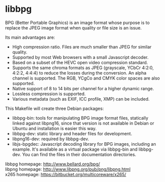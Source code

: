 libbpg
======

BPG (Better Portable Graphics) is an image format whose purpose is to
replace the JPEG image format when quality or file size is an issue.

Its main advantages are:
 * High compression ratio. Files are much smaller than JPEG for similar quality.
 * Supported by most Web browsers with a small Javascript decoder.
 * Based on a subset of the HEVC open video compression standard.
 * Supports the same chroma formats as JPEG (grayscale, YCbCr 4:2:0,
   4:2:2, 4:4:4) to reduce the losses during the conversion. An alpha
   channel is supported. The RGB, YCgCo and CMYK color spaces are also
   supported.
 * Native support of 8 to 14 bits per channel for a higher dynamic range.
 * Lossless compression is supported.
 * Various metadata (such as EXIF, ICC profile, XMP) can be included.

This Makefile will create three Debian packages:
 * libbpg-bin: tools for manipulating BPG image format files, statically
   linked against libpng16, since that version is not available in Debian or
   Ubuntu and installation is easier this way.
 * libbpg-dev: static library and header files for development.
 * libpng16-dev: required by libbpg-dev.
 * libjs-bpgdec: Javascript decoding library for BPG images, including an
   example. It's available as a virtual package via libbpg-bin and libbpg-dev.
   You can find the files in their documentation directories.

libbpg homepage: http://www.bellard.org/bpg/<br>
libpng homepage: http://www.libpng.org/pub/png/libpng.html<br>
x265 homepage: https://bitbucket.org/multicoreware/x265/

